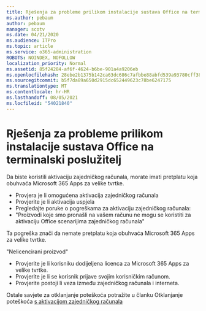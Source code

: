 ```yaml
---
title: Rješenja za probleme prilikom instalacije sustava Office na terminalski poslužitelj
ms.author: pebaum
author: pebaum
manager: scotv
ms.date: 04/21/2020
ms.audience: ITPro
ms.topic: article
ms.service: o365-administration
ROBOTS: NOINDEX, NOFOLLOW
localization_priority: Normal
ms.assetid: 85f24284-af6f-4624-b6be-901a4a9206eb
ms.openlocfilehash: 28ebe2b1375b142ca63dc686c7afbbe88abfd539a93780cff3861f80de40b411
ms.sourcegitcommit: b5f7da89a650d2915dc652449623c78be6247175
ms.translationtype: MT
ms.contentlocale: hr-HR
ms.lasthandoff: 08/05/2021
ms.locfileid: "54021840"
---
```

# <a name="solutions-for-issues-around-installing-office-on-a-terminal-server"></a>Rješenja za probleme prilikom instalacije sustava Office na terminalski poslužitelj

Da biste koristili aktivaciju zajedničkog računala, morate imati pretplatu koja obuhvaća Microsoft 365 Apps za velike tvrtke.
  
- Provjera je li omogućena aktivacija zajedničkog računala
- Provjerite je li aktivacija uspjela
- Pregledajte poruke o pogreškama za aktivaciju zajedničkog računala:
- "Proizvodi koje smo pronašli na vašem računu ne mogu se koristiti za aktivaciju Office scenarijima zajedničkog računala"
  
Ta pogreška znači da nemate pretplatu koja obuhvaća Microsoft 365 Apps za velike tvrtke.

"Nelicencirani proizvod"

- Provjerite je li korisniku dodijeljena licenca za Microsoft 365 Apps za velike tvrtke.
- Provjerite je li se korisnik prijave svojim korisničkim računom.
- Provjerite postoji li veza između zajedničkog računala i interneta.

Ostale savjete za otklanjanje poteškoća potražite u članku Otklanjanje poteškoća [s aktivacijom zajedničkog računala](https://docs.microsoft.com/DeployOffice/troubleshoot-shared-computer-activation)